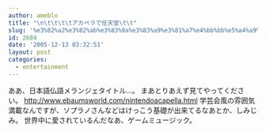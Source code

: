 ```yaml
---
author: ameblo
title: "\n\t\t\t\tアカペラで任天堂\t\t"
slug: '%e3%82%a2%e3%82%ab%e3%83%9a%e3%83%a9%e3%81%a7%e4%bb%bb%e5%a4%a9%e5%a0%82'
id: 2684
date: '2005-12-13 03:32:51'
layout: post
categories:
  - entertainment
---
```


ああ、日本語仏語メランジェタイトル…。 まあとりあえず見てやってください。 http://www.ebaumsworld.com/nintendoacapella.html 学芸会風の雰囲気満載なんですが、ソプラノさんなどはけっこう基礎が出来てるなあとか、しみじみ。 世界中に愛されているんだなあ、ゲームミュージック。